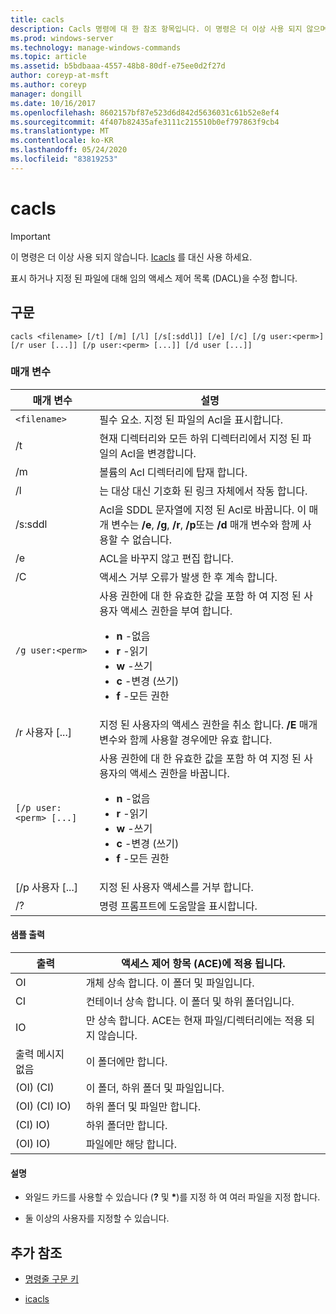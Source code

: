 ```yaml
---
title: cacls
description: Cacls 명령에 대 한 참조 항목입니다. 이 명령은 더 이상 사용 되지 않으며 이후 버전의 Windows에서는 지원 되지 않습니다.
ms.prod: windows-server
ms.technology: manage-windows-commands
ms.topic: article
ms.assetid: b5bdbaaa-4557-48b8-80df-e75ee0d2f27d
author: coreyp-at-msft
ms.author: coreyp
manager: dongill
ms.date: 10/16/2017
ms.openlocfilehash: 8602157bf87e523d6d842d5636031c61b52e8ef4
ms.sourcegitcommit: 4f407b82435afe3111c215510b0ef797863f9cb4
ms.translationtype: MT
ms.contentlocale: ko-KR
ms.lasthandoff: 05/24/2020
ms.locfileid: "83819253"
---
```

# <a name="cacls"></a>cacls

>[!IMPORTANT]
> 이 명령은 더 이상 사용 되지 않습니다. [Icacls](icacls.md) 를 대신 사용 하세요.

표시 하거나 지정 된 파일에 대해 임의 액세스 제어 목록 (DACL)을 수정 합니다.

## <a name="syntax"></a>구문

```
cacls <filename> [/t] [/m] [/l] [/s[:sddl]] [/e] [/c] [/g user:<perm>] [/r user [...]] [/p user:<perm> [...]] [/d user [...]]
```

### <a name="parameters"></a>매개 변수

| 매개 변수 | 설명 |
| --------- | ----------- |
| `<filename>` | 필수 요소. 지정 된 파일의 Acl을 표시합니다. |
| /t | 현재 디렉터리와 모든 하위 디렉터리에서 지정 된 파일의 Acl을 변경합니다. |
| /m | 볼륨의 Acl 디렉터리에 탑재 합니다. |
| /l | 는 대상 대신 기호화 된 링크 자체에서 작동 합니다. |
| /s:sddl | Acl을 SDDL 문자열에 지정 된 Acl로 바꿉니다. 이 매개 변수는 **/e**, **/g**, **/r**, **/p**또는 **/d** 매개 변수와 함께 사용할 수 없습니다. |
| /e | ACL을 바꾸지 않고 편집 합니다. |
| /C | 액세스 거부 오류가 발생 한 후 계속 합니다. |
| `/g user:<perm>` | 사용 권한에 대 한 유효한 값을 포함 하 여 지정 된 사용자 액세스 권한을 부여 합니다.<ul><li>**n** -없음</li><li>**r** -읽기</li><li>**w** -쓰기</li><li>**c** -변경 (쓰기)</li><li>**f** -모든 권한</li></ul> |
| /r 사용자 [...] | 지정 된 사용자의 액세스 권한을 취소 합니다. **/E** 매개 변수와 함께 사용할 경우에만 유효 합니다. |
| `[/p user:<perm> [...]` | 사용 권한에 대 한 유효한 값을 포함 하 여 지정 된 사용자의 액세스 권한을 바꿉니다.<ul><li>**n** -없음</li><li>**r** -읽기</li><li>**w** -쓰기</li><li>**c** -변경 (쓰기)</li><li>**f** -모든 권한</li></ul> |
| [/p 사용자 [...] | 지정 된 사용자 액세스를 거부 합니다. |
| /? | 명령 프롬프트에 도움말을 표시합니다. |

#### <a name="sample-output"></a>샘플 출력

| 출력 | 액세스 제어 항목 (ACE)에 적용 됩니다. |
-------- | ------------------------------------- |
| OI | 개체 상속 합니다. 이 폴더 및 파일입니다. |
| CI | 컨테이너 상속 합니다. 이 폴더 및 하위 폴더입니다. |
| IO | 만 상속 합니다. ACE는 현재 파일/디렉터리에는 적용 되지 않습니다. |
| 출력 메시지 없음 | 이 폴더에만 합니다. |
| (OI) (CI) | 이 폴더, 하위 폴더 및 파일입니다. |
| (OI) (CI) IO) | 하위 폴더 및 파일만 합니다. |
| (CI) IO) | 하위 폴더만 합니다. |
| (OI) IO) | 파일에만 해당 합니다. |

#### <a name="remarks"></a>설명

- 와일드 카드를 사용할 수 있습니다 (**?** 및 **&#42;**)를 지정 하 여 여러 파일을 지정 합니다.

- 둘 이상의 사용자를 지정할 수 있습니다.

## <a name="additional-references"></a>추가 참조

- [명령줄 구문 키](command-line-syntax-key.md)

- [icacls](icacls.md)
